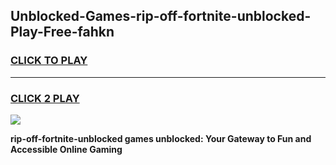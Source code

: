 
## Unblocked-Games-rip-off-fortnite-unblocked-Play-Free-fahkn
<h3>
<a href="https://premium76.site?title=rip-off-fortnite-unblocked&ref=23A">CLICK TO PLAY</a></h3>
<hr>

<h3>
<a href="https://premium76.site?title=rip-off-fortnite-unblocked&ref=23A">CLICK 2 PLAY</a>
  
</h3>

<a href="https://premium76.site?title=rip-off-fortnite-unblocked&ref=23A"><img src="https://clearcache.store/games.png"></a>


**rip-off-fortnite-unblocked games unblocked: Your Gateway to Fun and Accessible Online Gaming**
